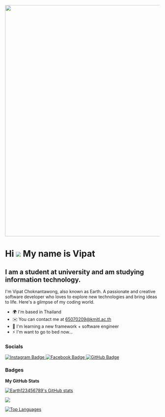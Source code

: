<div id="header" align="center">
  <img src="https://media3.giphy.com/media/OZ1VAPExqf1G40bBAt/giphy.gif" width="750"/>
</div>

Hi ![](https://user-images.githubusercontent.com/18350557/176309783-0785949b-9127-417c-8b55-ab5a4333674e.gif) 
My name is Vipat
=============================================================================================================================

I am a student at university and am studying information technology.
--------------------------------------------------------------------

I'm Vipat Choknantawong, also known as Earth. A passionate and creative software developer who loves to explore new technologies and bring ideas to life. Here's a glimpse of my coding world.

* 🌍  I'm based in Thailand
* ✉️  You can contact me at [65070209@kmitl.ac.th](mailto:65070209@kmitl.ac.th)
* 🧠  I'm learning a new framework + software engineer
* ⚡  I'm want to go to bed now...

### Socials
<a href="https://instagram.com/earth.chok?igshid=YzAwZjE1ZTI0Zg%3D%3D&utm_source=qr">
    <img src="https://img.shields.io/badge/Instagram-deeppink?style=for-the-badge&logo=instagram&logoColor=black" alt="Instagram Badge"/>
</a>
<a href="https://www.facebook.com/vipat.choknantawong/">
    <img src="https://img.shields.io/badge/Facebook-blue?style=for-the-badge&logo=facebook&logoColor=white" alt="Facebook Badge"/>
</a>
<a href="https://github.com/Earth123456789">
    <img src="https://img.shields.io/badge/GitHub-black?style=for-the-badge&logo=github&logoColor=white" alt="GitHub Badge"/>
</a>

### Badges
<b>My GitHub Stats</b>

<a href="http://www.github.com/Earth123456789"><img src="https://github-readme-stats.vercel.app/api?username=Earth123456789&show_icons=true&hide=&count_private=true&title_color=f97316&text_color=ffffff&icon_color=3382ed&bg_color=1c1917&hide_border=true&show_icons=true" alt="Earth123456789's GitHub stats" /></a>

<a href="http://www.github.com/Earth123456789"><img src="https://github-readme-streak-stats.herokuapp.com/?user=Earth123456789&stroke=ffffff&background=1c1917&ring=f97316&fire=f97316&currStreakNum=ffffff&currStreakLabel=f97316&sideNums=ffffff&sideLabels=ffffff&dates=ffffff&hide_border=true" /></a>

<a href="https://github.com/Earth123456789" align="left"><img src="https://github-readme-stats.vercel.app/api/top-langs/?username=Earth123456789&langs_count=10&title_color=f97316&text_color=ffffff&icon_color=3382ed&bg_color=1c1917&hide_border=true&locale=en&custom_title=Top%20%Languages" alt="Top Languages" /></a>

